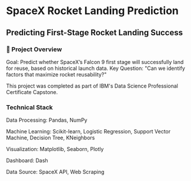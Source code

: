 # SpaceX Rocket Landing Prediction
## Predicting First-Stage Rocket Landing Success

### 🚀 Project Overview
Goal: Predict whether SpaceX’s Falcon 9 first stage will successfully land for reuse, based on historical launch data.
Key Question: "Can we identify factors that maximize rocket reusability?"

This project was completed as part of IBM's Data Science Professional Certificate Capstone.

### Technical Stack
Data Processing: Pandas, NumPy

Machine Learning: Scikit-learn, Logistic Regression, Support Vector Machine, Decision Tree, KNeighbors

Visualization: Matplotlib, Seaborn, Plotly

Dashboard: Dash

Data Source: SpaceX API, Web Scraping

